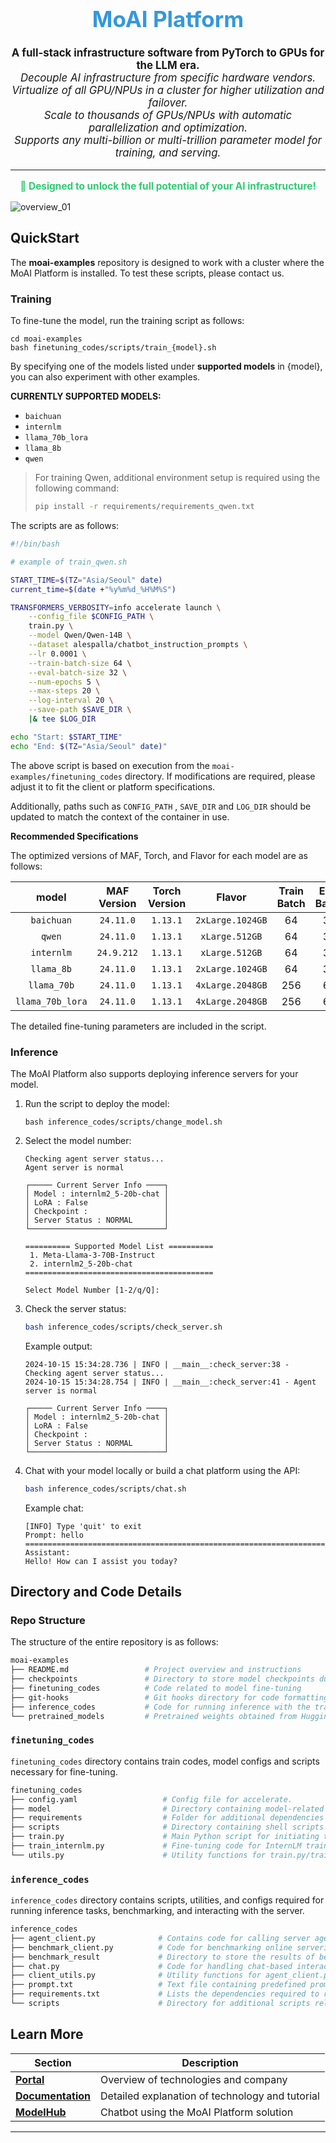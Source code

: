 <div align="center">
  <h1 style="font-size: 2.5em; color: #3498db;">MoAI Platform</h1>
</div>

<p align="center" style="font-size: 1.2em;">
  <strong>A full-stack infrastructure software from PyTorch to GPUs for the LLM era.</strong><br/>
  <em>Decouple AI infrastructure from specific hardware vendors.</em><br/>
  <em>Virtualize of all GPU/NPUs in a cluster for higher utilization and failover.</em><br/>
  <em>Scale to thousands of GPUs/NPUs with automatic parallelization and optimization.</em><br/>
  <em>Supports any multi-billion or multi-trillion parameter model for training, and serving.</em><br/>
</p>

<hr/>

<p align="center" style="font-size: 1.1em; color: #2ecc71;">
  <strong>🚀 Designed to unlock the full potential of your AI infrastructure!</strong>
</p>

![overview_01](https://github.com/user-attachments/assets/a1d7b9b5-83f6-4844-8f16-fb6a288f54b3)

## QuickStart

The **moai-examples** repository is designed to work with a cluster where the MoAI Platform is installed. To test these scripts, please contact us.

### Training

To fine-tune the model, run the training script as follows:

```
cd moai-examples
bash finetuning_codes/scripts/train_{model}.sh
```
By specifying one of the models listed under **supported models** in {model}, you can also experiment with other examples.

**CURRENTLY SUPPORTED MODELS:**

- `baichuan`
- `internlm`
- `llama_70b_lora`
- `llama_8b`
- `qwen`

> For training Qwen, additional environment setup is required using the following command:
> ```bash
> pip install -r requirements/requirements_qwen.txt
> ```

The scripts are as follows:

```bash
#!/bin/bash

# example of train_qwen.sh

START_TIME=$(TZ="Asia/Seoul" date)
current_time=$(date +"%y%m%d_%H%M%S")

TRANSFORMERS_VERBOSITY=info accelerate launch \
    --config_file $CONFIG_PATH \
    train.py \
    --model Qwen/Qwen-14B \
    --dataset alespalla/chatbot_instruction_prompts \
    --lr 0.0001 \
    --train-batch-size 64 \
    --eval-batch-size 32 \
    --num-epochs 5 \
    --max-steps 20 \
    --log-interval 20 \
    --save-path $SAVE_DIR \
    |& tee $LOG_DIR

echo "Start: $START_TIME"
echo "End: $(TZ="Asia/Seoul" date)"
```

The above script is based on execution from the `moai-examples/finetuning_codes` directory. 
If modifications are required, please adjust it to fit the client or platform specifications. 

Additionally, paths such as `CONFIG_PATH` , `SAVE_DIR` and `LOG_DIR` should be updated to match the context of the container in use.



**Recommended Specifications**

The optimized versions of MAF, Torch, and Flavor for each model are as follows:

|      model       | MAF Version | Torch Version |      Flavor      | Train Batch | Eval Batch |
| :--------------: | :---------: | :-----------: | :--------------: | :---------: | :--------: |
|    `baichuan`    |  `24.11.0`  |   `1.13.1`    | `2xLarge.1024GB` |     64      |     32     |
|      `qwen`      |  `24.11.0`  |   `1.13.1`    |  `xLarge.512GB`  |     64      |     32     |
|    `internlm`    | `24.9.212`  |   `1.13.1`    |  `xLarge.512GB`  |     64      |     32     |
|    `llama_8b`    |  `24.11.0`  |   `1.13.1`    | `2xLarge.1024GB` |     64      |     32     |
|   `llama_70b`    |  `24.11.0`  |   `1.13.1`    | `4xLarge.2048GB` |     256     |     64     |
| `llama_70b_lora` |  `24.11.0`  |   `1.13.1`    | `4xLarge.2048GB` |     256     |     64     |

The detailed fine-tuning parameters are included in the script.


### Inference

The MoAI Platform also supports deploying inference servers for your model.

1. Run the script to deploy the model:

    ```
    bash inference_codes/scripts/change_model.sh
    ```

2. Select the model number:

    ```
    Checking agent server status...
    Agent server is normal
    
    ┌───── Current Server Info ────┐
    │ Model : internlm2_5-20b-chat │
    │ LoRA : False                 │
    │ Checkpoint :                 │
    │ Server Status : NORMAL       │
    └──────────────────────────────┘

    ========== Supported Model List ==========
     1. Meta-Llama-3-70B-Instruct
     2. internlm2_5-20b-chat
    ==========================================
    
    Select Model Number [1-2/q/Q]:
    ```

3. Check the server status:

    ```bash
    bash inference_codes/scripts/check_server.sh
    ```

    Example output:

    ```
    2024-10-15 15:34:28.736 | INFO | __main__:check_server:38 - Checking agent server status...
    2024-10-15 15:34:28.754 | INFO | __main__:check_server:41 - Agent server is normal
    
    ┌───── Current Server Info ────┐
    │ Model : internlm2_5-20b-chat │
    │ LoRA : False                 │
    │ Checkpoint :                 │
    │ Server Status : NORMAL       │
    └──────────────────────────────┘
    ```

4. Chat with your model locally or build a chat platform using the API:

    ```bash
    bash inference_codes/scripts/chat.sh
    ```

    Example chat:

    ```
    [INFO] Type 'quit' to exit
    Prompt: hello
    ================================================================================
    Assistant:
    Hello! How can I assist you today?
    ```



## **Directory and Code Details**

### Repo Structure

The structure of the entire repository is as follows:

```bash
moai-examples
├── README.md                 # Project overview and instructions
├── checkpoints               # Directory to store model checkpoints during finetuning
├── finetuning_codes          # Code related to model fine-tuning
├── git-hooks                 # Git hooks directory for code formatting and other pre/post-commit tasks
├── inference_codes           # Code for running inference with the trained model
└── pretrained_models         # Pretrained weights obtained from Huggingface
```



### `finetuning_codes`

 `finetuning_codes` directory contains train codes, model configs and scripts necessary for fine-tuning.

```bash
finetuning_codes
├── config.yaml                   # Config file for accelerate.
├── model                         # Directory containing model-related files
├── requirements                  # Folder for additional dependencies or packages required for fine-tuning. 
├── scripts                       # Directory containing shell scripts for different fine-tuning setups.     
├── train.py                      # Main Python script for initiating the fine-tuning process.
├── train_internlm.py             # Fine-tuning code for InternLM training.
└── utils.py                      # Utility functions for train.py/train_internlm.py
```



### `inference_codes`

 `inference_codes` directory contains scripts, utilities, and configs required for running inference tasks, benchmarking, and interacting with the server.

```bash
inference_codes
├── agent_client.py              # Contains code for calling server agent.
├── benchmark_client.py          # Code for benchmarking online servering performance.
├── benchmark_result             # Directory to store the results of benchmarking tests.
├── chat.py                      # Code for handling chat-based interactions with the model.
├── client_utils.py              # Utility functions for agent_client.py.
├── prompt.txt                   # Text file containing predefined prompts used during inference.
├── requirements.txt             # Lists the dependencies required to run the inference code.
└── scripts                      # Directory for additional scripts related to inference tasks.
```



## Learn More

| **Section**       | **Description**                                 |
|-------------------|-------------------------------------------------|
| **[Portal](https://moreh.io/)**        | Overview of technologies and company            |
| **[Documentation](https://docs.moreh.io/)** | Detailed explanation of technology and tutorial |
| **[ModelHub](https://model-hub.moreh.io/)**     | Chatbot using the MoAI Platform solution        |


---
